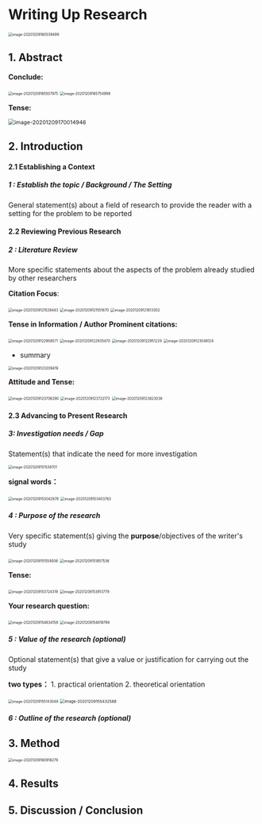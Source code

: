 # Writing Up Research

<img src="https://silencht.oss-cn-beijing.aliyuncs.com/img/image-20201209160539499.png" alt="image-20201209160539499" style="zoom:50%;" />

## 1. Abstract

**Conclude:**

<img src="https://silencht.oss-cn-beijing.aliyuncs.com/img/image-20201209165507975.png" alt="image-20201209165507975" style="zoom:50%;" />

<img src="https://silencht.oss-cn-beijing.aliyuncs.com/img/image-20201209165754998.png" alt="image-20201209165754998" style="zoom:50%;" />

**Tense:**

<img src="https://silencht.oss-cn-beijing.aliyuncs.com/img/image-20201209170014946.png" alt="image-20201209170014946" style="zoom:78%;" />

## 2. Introduction

#### 2.1 Establishing a Context

##### 1 : **Establish the topic / Background / The Setting**

General statement(s) about a field of research to provide the reader with a setting for the problem to be reported

#### 2.2 Reviewing Previous Research

##### 2 : **Literature Review**

More specific statements about the aspects of the problem already studied by other researchers

**Citation Focus**:

<img src="https://silencht.oss-cn-beijing.aliyuncs.com/img/image-20201209121528443.png" alt="image-20201209121528443" style="zoom:50%;" />

<img src="https://silencht.oss-cn-beijing.aliyuncs.com/img/image-20201209121551670.png" alt="image-20201209121551670" style="zoom:50%;" />

<img src="https://silencht.oss-cn-beijing.aliyuncs.com/img/image-20201209121613302.png" alt="image-20201209121613302" style="zoom:50%;" />

**Tense in Information / Author Prominent citations:**

<img src="https://silencht.oss-cn-beijing.aliyuncs.com/img/image-20201209122908571.png" alt="image-20201209122908571" style="zoom:50%;" />

<img src="https://silencht.oss-cn-beijing.aliyuncs.com/img/image-20201209122935470.png" alt="image-20201209122935470" style="zoom:50%;" />

<img src="https://silencht.oss-cn-beijing.aliyuncs.com/img/image-20201209122951229.png" alt="image-20201209122951229" style="zoom:50%;" />

<img src="https://silencht.oss-cn-beijing.aliyuncs.com/img/image-20201209123048124.png" alt="image-20201209123048124" style="zoom:50%;" />

- summary

<img src="https://silencht.oss-cn-beijing.aliyuncs.com/img/image-20201209123209419.png" alt="image-20201209123209419" style="zoom:50%;" />

**Attitude and Tense:**

<img src="https://silencht.oss-cn-beijing.aliyuncs.com/img/image-20201209123706290.png" alt="image-20201209123706290" style="zoom:50%;" />

<img src="https://silencht.oss-cn-beijing.aliyuncs.com/img/image-20201209123722173.png" alt="image-20201209123722173" style="zoom:50%;" />

<img src="https://silencht.oss-cn-beijing.aliyuncs.com/img/image-20201209123823038.png" alt="image-20201209123823038" style="zoom:50%;" />

#### 2.3 Advancing to Present Research

##### 3: **Investigation needs / Gap**

Statement(s) that indicate the need for more investigation

<img src="https://silencht.oss-cn-beijing.aliyuncs.com/img/image-20201209151538701.png" alt="image-20201209151538701" style="zoom:50%;" />

**signal words：**

<img src="https://silencht.oss-cn-beijing.aliyuncs.com/img/image-20201209153042678.png" alt="image-20201209153042678" style="zoom:50%;" />

<img src="https://silencht.oss-cn-beijing.aliyuncs.com/img/image-20201209153403763.png" alt="image-20201209153403763" style="zoom:50%;" />

##### 4 : **Purpose of the research**

Very specific statement(s) giving the **purpose**/objectives of the writer's study

<img src="https://silencht.oss-cn-beijing.aliyuncs.com/img/image-20201209151554936.png" alt="image-20201209151554936" style="zoom:50%;" />

<img src="https://silencht.oss-cn-beijing.aliyuncs.com/img/image-20201209151857536.png" alt="image-20201209151857536" style="zoom:50%;" />

**Tense:**

<img src="https://silencht.oss-cn-beijing.aliyuncs.com/img/image-20201209153724319.png" alt="image-20201209153724319" style="zoom:50%;" />

<img src="https://silencht.oss-cn-beijing.aliyuncs.com/img/image-20201209153913779.png" alt="image-20201209153913779" style="zoom:50%;" />

**Your research question:**

<img src="https://silencht.oss-cn-beijing.aliyuncs.com/img/image-20201209154634158.png" alt="image-20201209154634158" style="zoom:50%;" />

<img src="https://silencht.oss-cn-beijing.aliyuncs.com/img/image-20201209154819799.png" alt="image-20201209154819799" style="zoom:50%;" />

##### 5 : **Value of the research (optional)** 

Optional statement(s) that give a value or justification for carrying out the study

**two types：** 1. practical orientation  2. theoretical orientation

<img src="https://silencht.oss-cn-beijing.aliyuncs.com/img/image-20201209155143048.png" alt="image-20201209155143048" style="zoom:50%;" />

<img src="https://silencht.oss-cn-beijing.aliyuncs.com/img/image-20201209155432588.png" alt="image-20201209155432588" style="zoom: 56%;" />

##### 6 :  **Outline of the research (optional)**

## 3. Method

<img src="https://silencht.oss-cn-beijing.aliyuncs.com/img/image-20201209160918279.png" alt="image-20201209160918279" style="zoom:50%;" />

## 4. Results



## 5. Discussion / Conclusion




